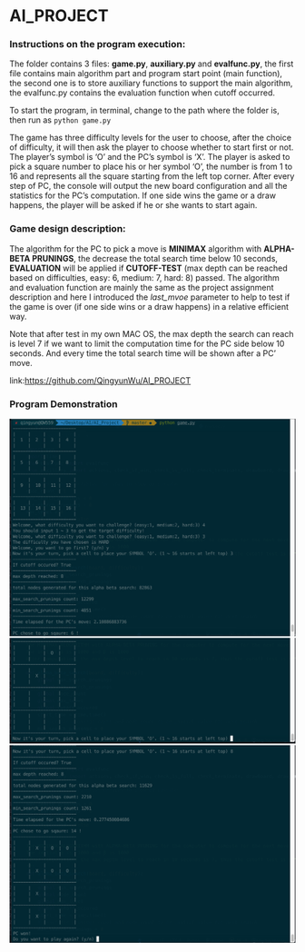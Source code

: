 # AI_PROJECT
### Instructions on the program execution:
The folder contains 3 files: **game.py**, **auxiliary.py** and **evalfunc.py**, the first file contains main algorithm part and program start point (main function), the second one is to store auxiliary functions to support the main algorithm, the evalfunc.py contains the evaluation function when cutoff occurred.

To start the program, in terminal, change to the path where the folder is, then run as `python game.py`

The game has three difficulty levels for the user to choose, after the choice of difficulty, it will then ask the player to choose whether to start first or not.
The player’s symbol is ‘O’ and the PC’s symbol is ‘X’. The player is asked to pick a square number to place his or her symbol ‘O’, the number is from 1 to 16 and represents all the square starting from the left top corner. After every step of PC, the console will output the new board configuration and all the statistics for the PC’s computation. If one side wins the game or a draw happens, the player will be asked if he or she wants to start again.

### Game design description:
The algorithm for the PC to pick a move is **MINIMAX** algorithm with **ALPHA-BETA PRUNINGS**, the decrease the total search time below 10 seconds, **EVALUATION** will be applied if **CUTOFF-TEST** (max depth can be reached based on difficulties, easy: 6, medium: 7, hard: 8) passed. The algorithm and evaluation function are mainly the same as the project assignment description and here I introduced the *last_mvoe* parameter to help to test if the game is over (if one side wins or a draw happens) in a relative efficient way.

Note that after test in my own MAC OS, the max depth the search can reach is level 7 if we want to limit the computation time for the PC side below 10 seconds. And every time the total search time will be shown after a PC’ move.

link:https://github.com/QingyunWu/AI_PROJECT

### Program Demonstration
![start1](https://github.com/QingyunWu/AI_PROJECT/blob/master/start1.png)
![start2](https://github.com/QingyunWu/AI_PROJECT/blob/master/start2.png)
![end](https://github.com/QingyunWu/AI_PROJECT/blob/master/end.png)
